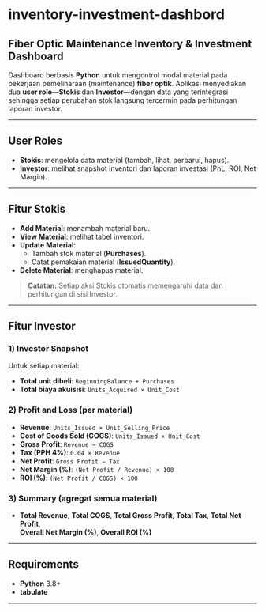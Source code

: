 # inventory-investment-dashbord
## Fiber Optic Maintenance Inventory & Investment Dashboard

Dashboard berbasis **Python** untuk mengontrol modal material pada pekerjaan pemeliharaan (maintenance) **fiber optik**. Aplikasi menyediakan dua **user role**—**Stokis** dan **Investor**—dengan data yang terintegrasi sehingga setiap perubahan stok langsung tercermin pada perhitungan laporan investor.

---

## User Roles
- **Stokis**: mengelola data material (tambah, lihat, perbarui, hapus).
- **Investor**: melihat snapshot inventori dan laporan investasi (PnL, ROI, Net Margin).

---

## Fitur Stokis
- **Add Material**: menambah material baru.  
- **View Material**: melihat tabel inventori.  
- **Update Material**:
  - Tambah stok material (**Purchases**).
  - Catat pemakaian material (**IssuedQuantity**).
- **Delete Material**: menghapus material.

> **Catatan:** Setiap aksi Stokis otomatis memengaruhi data dan perhitungan di sisi Investor.

---

## Fitur Investor

### 1) Investor Snapshot
Untuk setiap material:
- **Total unit dibeli**: `BeginningBalance + Purchases`  
- **Total biaya akuisisi**: `Units_Acquired × Unit_Cost`

### 2) Profit and Loss (per material)
- **Revenue**: `Units_Issued × Unit_Selling_Price`  
- **Cost of Goods Sold (COGS)**: `Units_Issued × Unit_Cost`  
- **Gross Profit**: `Revenue − COGS`  
- **Tax (PPH 4%)**: `0.04 × Revenue`  
- **Net Profit**: `Gross Profit − Tax`  
- **Net Margin (%)**: `(Net Profit / Revenue) × 100`  
- **ROI (%)**: `(Net Profit / COGS) × 100`

### 3) Summary (agregat semua material)
- **Total Revenue**, **Total COGS**, **Total Gross Profit**, **Total Tax**, **Total Net Profit**,  
  **Overall Net Margin (%)**, **Overall ROI (%)**

---

## Requirements
- **Python** 3.8+  
- **tabulate**

---

